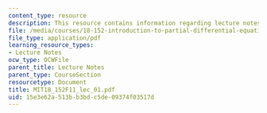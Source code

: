 ```yaml
---
content_type: resource
description: This resource contains information regarding lecture notes.
file: /media/courses/18-152-introduction-to-partial-differential-equations-fall-2011/15e3e62a513bb3bdc5de09374f03517d_MIT18_152F11_lec_01.pdf
file_type: application/pdf
learning_resource_types:
- Lecture Notes
ocw_type: OCWFile
parent_title: Lecture Notes
parent_type: CourseSection
resourcetype: Document
title: MIT18_152F11_lec_01.pdf
uid: 15e3e62a-513b-b3bd-c5de-09374f03517d
---
```

